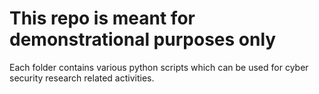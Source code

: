 # This repo is meant for demonstrational purposes only

Each folder contains various python scripts which can be used for cyber security research related activities.
